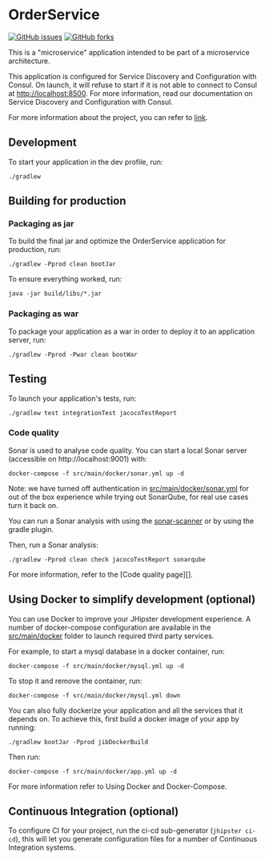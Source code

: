 # OrderService

[![GitHub issues](https://img.shields.io/github/issues/Research-Methedolgy-Project/Readme-File)](https://github.com/Research-Methedolgy-Project/Readme-File/issues) [![GitHub forks](https://img.shields.io/github/forks/Research-Methedolgy-Project/Readme-File)](https://github.com/Research-Methedolgy-Project/Readme-File/network)


This is a "microservice" application intended to be part of a microservice architecture.

This application is configured for Service Discovery and Configuration with Consul. On launch, it will refuse to start if it is not able to connect to Consul at [http://localhost:8500](http://localhost:8500). For more information, read our documentation on Service Discovery and Configuration with Consul.

For more information about the project, you can refer to [link](https://github.com/Research-Methedolgy-Project/Readme-File).


## Development

To start your application in the dev profile, run:

```
./gradlew
```

## Building for production

### Packaging as jar

To build the final jar and optimize the OrderService application for production, run:

```
./gradlew -Pprod clean bootJar
```

To ensure everything worked, run:

```
java -jar build/libs/*.jar
```

### Packaging as war

To package your application as a war in order to deploy it to an application server, run:

```
./gradlew -Pprod -Pwar clean bootWar
```

## Testing

To launch your application's tests, run:

```
./gradlew test integrationTest jacocoTestReport
```

### Code quality

Sonar is used to analyse code quality. You can start a local Sonar server (accessible on http://localhost:9001) with:

```
docker-compose -f src/main/docker/sonar.yml up -d
```

Note: we have turned off authentication in [src/main/docker/sonar.yml](src/main/docker/sonar.yml) for out of the box experience while trying out SonarQube, for real use cases turn it back on.

You can run a Sonar analysis with using the [sonar-scanner](https://docs.sonarqube.org/display/SCAN/Analyzing+with+SonarQube+Scanner) or by using the gradle plugin.

Then, run a Sonar analysis:

```
./gradlew -Pprod clean check jacocoTestReport sonarqube
```

For more information, refer to the [Code quality page][].

## Using Docker to simplify development (optional)

You can use Docker to improve your JHipster development experience. A number of docker-compose configuration are available in the [src/main/docker](src/main/docker) folder to launch required third party services.

For example, to start a mysql database in a docker container, run:

```
docker-compose -f src/main/docker/mysql.yml up -d
```

To stop it and remove the container, run:

```
docker-compose -f src/main/docker/mysql.yml down
```

You can also fully dockerize your application and all the services that it depends on.
To achieve this, first build a docker image of your app by running:

```
./gradlew bootJar -Pprod jibDockerBuild
```

Then run:

```
docker-compose -f src/main/docker/app.yml up -d
```

For more information refer to Using Docker and Docker-Compose.

## Continuous Integration (optional)

To configure CI for your project, run the ci-cd sub-generator (`jhipster ci-cd`), this will let you generate configuration files for a number of Continuous Integration systems.
